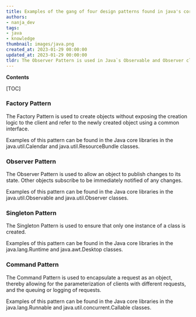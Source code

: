 ```yaml
---
title: Examples of the gang of four design patterns found in java's core libraries
authors:
- nanja_dev
tags:
- java
- knowledge
thumbnail: images/java.png
created_at: 2023-01-29 00:00:00
updated_at: 2023-01-29 00:00:00
tldr: The Observer Pattern is used in Java`s Observable and Observer classes.
---
```


**Contents**

[TOC]

### Factory Pattern
The Factory Pattern is used to create objects without exposing the creation logic to the client and refer to the newly created object using a common interface. 

Examples of this pattern can be found in the Java core libraries in the java.util.Calendar and java.util.ResourceBundle classes.

### Observer Pattern
The Observer Pattern is used to allow an object to publish changes to its state. Other objects subscribe to be immediately notified of any changes. 

Examples of this pattern can be found in the Java core libraries in the java.util.Observable and java.util.Observer classes.

### Singleton Pattern
The Singleton Pattern is used to ensure that only one instance of a class is created. 

Examples of this pattern can be found in the Java core libraries in the java.lang.Runtime and java.awt.Desktop classes. 

### Command Pattern
The Command Pattern is used to encapsulate a request as an object, thereby allowing for the parameterization of clients with different requests, and the queuing or logging of requests. 

Examples of this pattern can be found in the Java core libraries in the java.lang.Runnable and java.util.concurrent.Callable classes.

